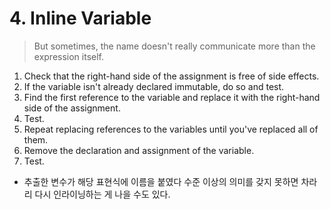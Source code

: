 # 4. Inline Variable

> But sometimes, the name doesn't really communicate more than the expression itself. 

1. Check that the right-hand side of the assignment is free of side effects.
2. If the variable isn't already declared immutable, do so and test.
3. Find the first reference to the variable and replace it with the right-hand side of the assignment.
4. Test.
5. Repeat replacing references to the variables until you've replaced all of them.
6. Remove the declaration and assignment of the variable.
7. Test.

- 추출한 변수가 해당 표현식에 이름을 붙였다 수준 이상의 의미를 갖지 못하면 차라리 다시 인라이닝하는 게 나을 수도 있다.